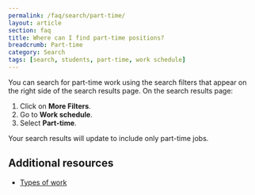 ```yaml
---
permalink: /faq/search/part-time/
layout: article
section: faq
title: Where can I find part-time positions?
breadcrumb: Part-time
category: Search
tags: [search, students, part-time, work schedule]
---
```


You can search for part-time work using the search filters that appear on the right side of the search results page.
On the search results page:

1.	Click on **More Filters**.
2.	Go to **Work schedule**.
3.	Select **Part-time**.  

Your search results will update to include only part-time jobs. 

## Additional resources

* [Types of work](../../../working-in-government/pay-and-leave/types-of-work/)
